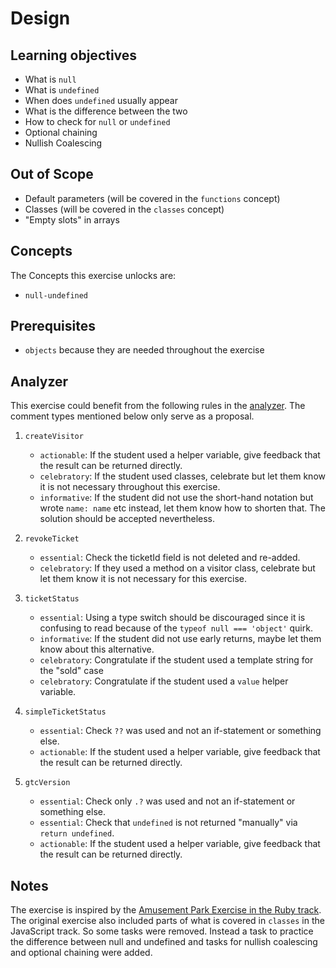 # Design

## Learning objectives

- What is `null`
- What is `undefined`
- When does `undefined` usually appear
- What is the difference between the two
- How to check for `null` or `undefined`
- Optional chaining
- Nullish Coalescing

## Out of Scope

- Default parameters (will be covered in the `functions` concept)
- Classes (will be covered in the `classes` concept)
- "Empty slots" in arrays

## Concepts

The Concepts this exercise unlocks are:

- `null-undefined`

## Prerequisites

- `objects` because they are needed throughout the exercise

## Analyzer

This exercise could benefit from the following rules in the [analyzer][analyzer].
The comment types mentioned below only serve as a proposal.

1. `createVisitor`
   - `actionable`: If the student used a helper variable, give feedback that the result can be returned directly.
   - `celebratory`: If the student used classes, celebrate but let them know it is not necessary throughout this exercise.
   - `informative`: If the student did not use the short-hand notation but wrote `name: name` etc instead, let them know how to shorten that.
     The solution should be accepted nevertheless.

2. `revokeTicket`
   - `essential`: Check the ticketId field is not deleted and re-added.
   - `celebratory`: If they used a method on a visitor class, celebrate but let them know it is not necessary for this exercise.

3. `ticketStatus`
   - `essential`: Using a type switch should be discouraged since it is confusing to read because of the `typeof null === 'object'` quirk.
   - `informative`: If the student did not use early returns, maybe let them know about this alternative.
   - `celebratory`: Congratulate if the student used a template string for the "sold" case
   - `celebratory`: Congratulate if the student used a `value` helper variable.

4. `simpleTicketStatus`
   - `essential`: Check `??` was used and not an if-statement or something else.
   - `actionable`: If the student used a helper variable, give feedback that the result can be returned directly.

5. `gtcVersion`
   - `essential`: Check only `.?` was used and not an if-statement or something else.
   - `essential`: Check that `undefined` is not returned "manually" via `return undefined`.
   - `actionable`: If the student used a helper variable, give feedback that the result can be returned directly.

## Notes

The exercise is inspired by the [Amusement Park Exercise in the Ruby track][ruby-amusement-park].
The original exercise also included parts of what is covered in `classes` in the JavaScript track.
So some tasks were removed.
Instead a task to practice the difference between null and undefined and tasks for nullish coalescing and optional chaining were added.

[analyzer]: https://github.com/exercism/javascript-analyzer
[ruby-amusement-park]: https://github.com/exercism/ruby/blob/main/exercises/concept/amusement-park/.docs/instructions.md
